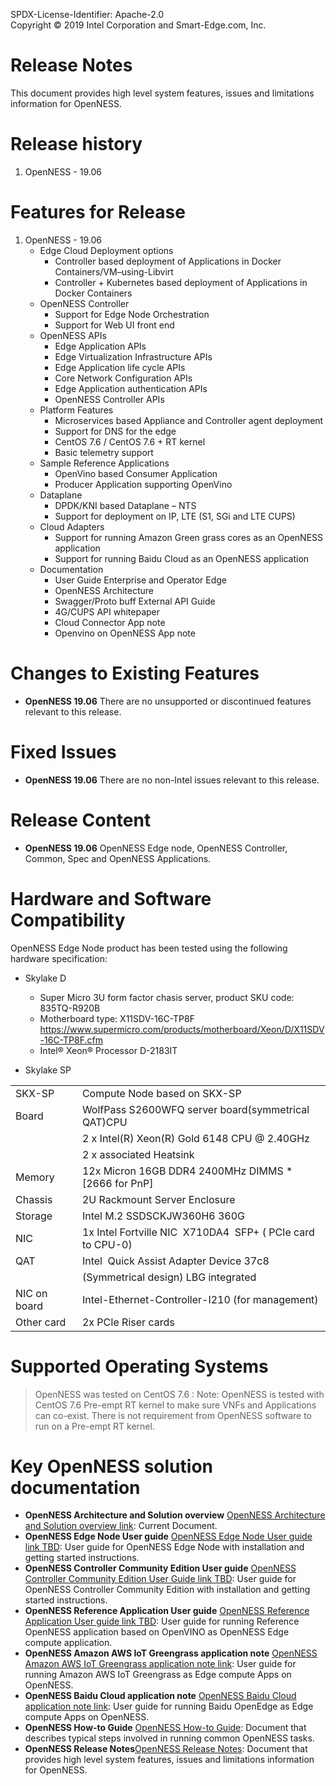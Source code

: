 SPDX-License-Identifier: Apache-2.0    
Copyright © 2019 Intel Corporation and Smart-Edge.com, Inc.   

# Release Notes 
This document provides high level system features, issues and limitations information for OpenNESS. 

# Release history 
1. OpenNESS - 19.06 

# Features for Release 
1. OpenNESS - 19.06 
   - Edge Cloud Deployment options  
      - Controller based deployment of Applications in Docker Containers/VM–using-Libvirt
      - Controller + Kubernetes based deployment of Applications in Docker Containers
   - OpenNESS Controller 
      - Support for Edge Node Orchestration 
      - Support for Web UI front end 
   - OpenNESS APIs 
      - Edge Application APIs 
      - Edge Virtualization Infrastructure APIs 
      - Edge Application life cycle APIs 
      - Core Network Configuration APIs 
      - Edge Application authentication APIs 
      - OpenNESS Controller APIs
    - Platform Features 
      - Microservices based Appliance and Controller agent deployment 
      - Support for DNS for the edge 
      - CentOS 7.6 / CentOS 7.6 + RT kernel
      - Basic telemetry support
    - Sample Reference Applications 
      - OpenVino based Consumer Application 
      - Producer Application supporting OpenVino 
    - Dataplane 
      - DPDK/KNI based Dataplane – NTS 
      - Support for deployment on IP, LTE (S1, SGi and LTE CUPS)
    - Cloud Adapters 
      - Support for running Amazon Green grass cores as an OpenNESS application 
      - Support for running Baidu Cloud as an OpenNESS application 
    - Documentation 
      - User Guide Enterprise and Operator Edge 
      - OpenNESS Architecture
      - Swagger/Proto buff  External API Guide 
      - 4G/CUPS API whitepaper 
      - Cloud Connector App note
      - Openvino on OpenNESS App note

# Changes to Existing Features
 - **OpenNESS 19.06** There are no unsupported or discontinued features relevant to this release.

# Fixed Issues
- **OpenNESS 19.06** There are no non-Intel issues relevant to this release.

# Release Content
  - **OpenNESS 19.06** OpenNESS Edge node, OpenNESS Controller, Common, Spec and OpenNESS Applications. 

# Hardware and Software Compatibility
OpenNESS Edge Node product has been tested using the following hardware specification:

- Skylake D
   - Super Micro 3U form factor chasis server, product SKU code: 835TQ-R920B
   - Motherboard type: X11SDV-16C-TP8F https://www.supermicro.com/products/motherboard/Xeon/D/X11SDV-16C-TP8F.cfm
   - Intel® Xeon® Processor D-2183IT

- Skylake SP

|                  |                                                               |
|------------------|---------------------------------------------------------------|
| SKX-SP           | Compute Node based on SKX-SP                                  |
| Board            | WolfPass S2600WFQ server board(symmetrical QAT)CPU            |
|                  | 2 x Intel(R) Xeon(R) Gold 6148 CPU @ 2.40GHz                  |
|                  | 2 x associated Heatsink                                       |
| Memory           | 12x Micron 16GB DDR4 2400MHz DIMMS * [2666 for PnP]           |
| Chassis          | 2U Rackmount Server Enclosure                                 |
| Storage          | Intel M.2 SSDSCKJW360H6 360G                                  |
| NIC              | 1x Intel Fortville NIC  X710DA4  SFP+ ( PCIe card to CPU-0)   |
| QAT              | Intel  Quick Assist Adapter Device 37c8                       |
|                  | (Symmetrical design) LBG integrated                           |
| NIC on board     | Intel-Ethernet-Controller-I210 (for management)               |
| Other card       | 2x PCIe Riser cards                                           |

# Supported Operating Systems
> OpenNESS was tested on CentOS 7.6 : Note: OpenNESS is tested with CentOS 7.6 Pre-empt RT kernel to make sure VNFs and Applications can co-exist. There is not requirement from OpenNESS software to run on a Pre-empt RT kernel. 

# Key OpenNESS solution documentation 
- **OpenNESS Architecture and Solution overview** [OpenNESS Architecture and Solution overview link](https://github.com/open-ness/specs/blob/master/doc/architecture.md): Current Document. 
- **OpenNESS Edge Node User guide** [OpenNESS Edge Node User guide link TBD](https://www.openness.org/resources): User guide for OpenNESS Edge Node with installation and getting started  instructions. 
- **OpenNESS Controller Community Edition User guide** [OpenNESS Controller Community Edition User Guide link TBD](https://www.openness.org/resources): User guide for OpenNESS Controller Community Edition with installation and getting started instructions. 
- **OpenNESS Reference Application User guide** [OpenNESS Reference Application User guide link TBD](https://www.openness.org/resources): User guide for running Reference OpenNESS application based on OpenVINO as OpenNESS Edge compute application. 
- **OpenNESS Amazon AWS IoT Greengrass application note** [OpenNESS Amazon AWS IoT Greengrass application note link](https://github.com/open-ness/specs/blob/master/doc/openness_awsgreengrass.md): User guide for running Amazon AWS IoT Greengrass as Edge compute Apps on OpenNESS. 
- **OpenNESS Baidu Cloud application note** [OpenNESS Baidu Cloud application note link](https://github.com/open-ness/specs/blob/master/doc/openness_baiducloud.md): User guide for running Baidu OpenEdge as Edge compute Apps on OpenNESS. 
- **OpenNESS How-to Guide** [OpenNESS How-to Guide](https://github.com/open-ness/specs/blob/master/doc/openness_howto.md): Document that describes typical steps involved in running common OpenNESS tasks. 
- **OpenNESS Release Notes**[OpenNESS Release Notes](https://github.com/open-ness/specs/blob/master/openness_releasenotes.md): Document that provides high level system features, issues and limitations information for OpenNESS.


